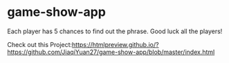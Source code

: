 # game-show-app
Each player has 5 chances to find out the phrase. Good luck all the players!

Check out this Project:https://htmlpreview.github.io/?https://github.com/JiaqiYuan27/game-show-app/blob/master/index.html
